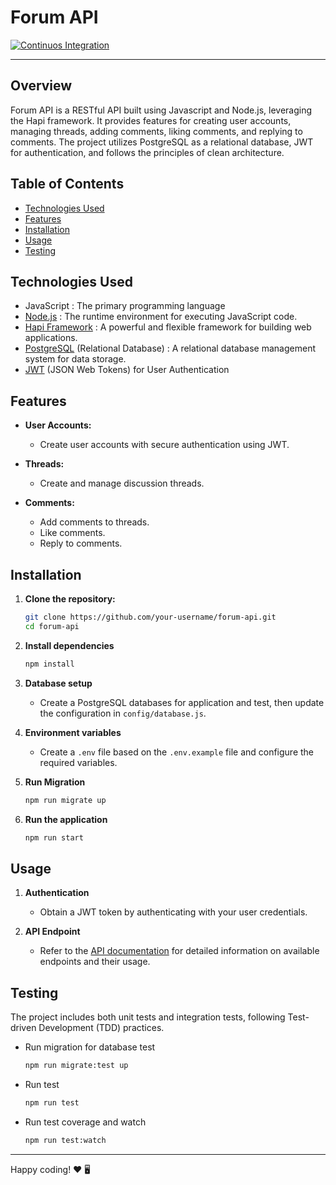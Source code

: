 # Forum API

[![Continuos Integration](https://github.com/muhariananda/forum-api/actions/workflows/ci.yaml/badge.svg)](https://github.com/muhariananda/forum-api/actions/workflows/ci.yaml)

---

## Overview

Forum API is a RESTful API built using Javascript and Node.js, leveraging the Hapi framework. It provides features for creating user accounts, managing threads, adding comments, liking comments, and replying to comments. The project utilizes PostgreSQL as a relational database, JWT for authentication, and follows the principles of clean architecture.

## Table of Contents

- [Technologies Used](#technologies-used)
- [Features](#features)
- [Installation](#installation)
- [Usage](#usage)
- [Testing](#testing)

## Technologies Used

- JavaScript : The primary programming language
- [Node.js](https://nodejs.org/en) : The runtime environment for executing JavaScript code.
- [Hapi Framework](https://hapi.dev/) : A powerful and flexible framework for building web applications.
- [PostgreSQL](https://www.postgresql.org/) (Relational Database) : A relational database management system for data storage.
- [JWT](https://en.wikipedia.org/wiki/JSON_Web_Token) (JSON Web Tokens) for User Authentication

## Features

- **User Accounts:**
  - Create user accounts with secure authentication using JWT.

- **Threads:**
  - Create and manage discussion threads.

- **Comments:**
  - Add comments to threads.
  - Like comments.
  - Reply to comments.

## Installation

1. **Clone the repository:**

   ```bash
   git clone https://github.com/your-username/forum-api.git
   cd forum-api
   ```

2. **Install dependencies**

    ```bash
    npm install
    ```

3. **Database setup**
    - Create a PostgreSQL databases for application and test, then update the configuration in `config/database.js`.

4. **Environment variables**
    - Create a `.env` file based on the `.env.example` file and configure the required variables.

5. **Run Migration**

    ```bash
    npm run migrate up
    ```

6. **Run the application**

    ```bash
    npm run start
    ```

## Usage

1. **Authentication**
    - Obtain a JWT token by authenticating with your user credentials.

2. **API Endpoint**
    - Refer to the [API documentation](docs/api.md) for detailed information on available endpoints and their usage.

## Testing

The project includes both unit tests and integration tests, following Test-driven Development (TDD) practices.

- Run migration for database test

    ```bash
    npm run migrate:test up
    ```

- Run test

    ```bash
    npm run test
    ```

- Run test coverage and watch

    ```bash
    npm run test:watch
    ```

---

Happy coding! ❤️ 🖥️
